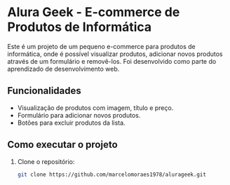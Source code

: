 # Alura Geek - E-commerce de Produtos de Informática

Este é um projeto de um pequeno e-commerce para produtos de informática, onde é possível visualizar produtos, adicionar novos produtos através de um formulário e removê-los. Foi desenvolvido como parte do aprendizado de desenvolvimento web.

## Funcionalidades

- Visualização de produtos com imagem, título e preço.
- Formulário para adicionar novos produtos.
- Botões para excluir produtos da lista.

## Como executar o projeto

1. Clone o repositório:

   ```bash
   git clone https://github.com/marcelomoraes1978/alurageek.git


